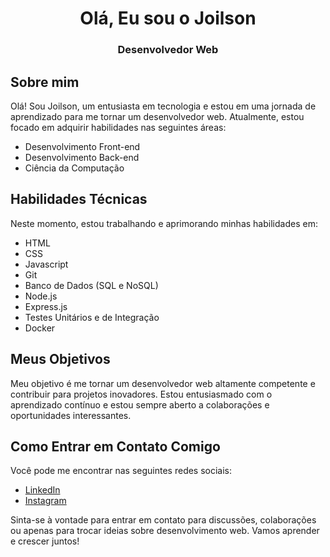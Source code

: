 <h1 align="center">Olá, Eu sou o Joilson</h1>
<h3 align="center">Desenvolvedor Web</h3>

## Sobre mim
Olá! Sou Joilson, um entusiasta em tecnologia e estou em uma jornada de aprendizado para me tornar um desenvolvedor web. Atualmente, estou focado em adquirir habilidades nas seguintes áreas:

- Desenvolvimento Front-end
- Desenvolvimento Back-end
- Ciência da Computação

## Habilidades Técnicas
Neste momento, estou trabalhando e aprimorando minhas habilidades em:

- HTML
- CSS
- Javascript
- Git
- Banco de Dados (SQL e NoSQL)
- Node.js
- Express.js
- Testes Unitários e de Integração
- Docker

## Meus Objetivos
Meu objetivo é me tornar um desenvolvedor web altamente competente e contribuir para projetos inovadores. Estou entusiasmado com o aprendizado contínuo e estou sempre aberto a colaborações e oportunidades interessantes.

## Como Entrar em Contato Comigo
Você pode me encontrar nas seguintes redes sociais:
- [LinkedIn](https://www.linkedin.com/in/joilson-silva-rodrigues-11898319a/)
- [Instagram](https://instagram.com/joils0n._)

Sinta-se à vontade para entrar em contato para discussões, colaborações ou apenas para trocar ideias sobre desenvolvimento web. Vamos aprender e crescer juntos!
